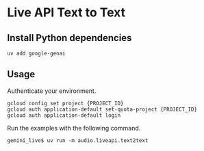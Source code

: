 # Live API Text to Text 

## Install Python dependencies
```
uv add google-genai
```

## Usage

Authenticate your environment. 

```
gcloud config set project {PROJECT_ID}
gcloud auth application-default set-quota-project {PROJECT_ID}
gcloud auth application-default login
```

Run the examples with the following command. 
```
gemini_live$ uv run -m audio.liveapi.text2text
```
